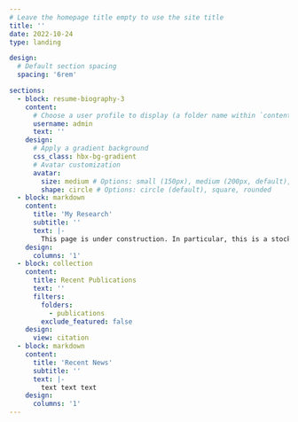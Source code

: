 ```yaml
---
# Leave the homepage title empty to use the site title
title: ''
date: 2022-10-24
type: landing

design:
  # Default section spacing
  spacing: '6rem'

sections:
  - block: resume-biography-3
    content:
      # Choose a user profile to display (a folder name within `content/authors/`)
      username: admin
      text: ''
    design:
      # Apply a gradient background
      css_class: hbx-bg-gradient
      # Avatar customization
      avatar:
        size: medium # Options: small (150px), medium (200px, default), large (320px), xl (400px), xxl (500px)
        shape: circle # Options: circle (default), square, rounded
  - block: markdown
    content:
      title: 'My Research'
      subtitle: ''
      text: |-
        This page is under construction. In particular, this is a stock photo of someone else. You can find informations about my research [HERE](https://www.ias.edu/scholars/feliks-raczka)
    design:
      columns: '1'
  - block: collection
    content:
      title: Recent Publications
      text: ''
      filters:
        folders:
          - publications
        exclude_featured: false
    design:
      view: citation
  - block: markdown
    content:
      title: 'Recent News'
      subtitle: ''
      text: |-
        text text text
    design:
      columns: '1'
---
```

